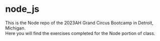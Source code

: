 # node_js

This is the Node repo of the 2023AH Grand Circus Bootcamp in Detroit, Michigan.  
Here you will find the exercises completed for the Node portion of class.    
